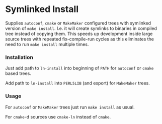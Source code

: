 # Symlinked Install

Supplies `autoconf`, `cmake` or `MakeMaker` configured trees with symlinked version of `make install`.
I.e. it will create symlinks to binaries in compiled tree instead of copying them.
This speeds up development inside large source trees with repeated fix-compile-run cycles as this eliminates the need to run `make install` multiple times.

### Installation
Just add path to `ln-install` into beginning of `PATH` for `autoconf` or `cmake` based trees.

Add path to `ln-install` into `PERL5LIB` (and export) for `MakeMaker` trees.


### Usage
For `autoconf` or `MakeMaker` trees just run  `make install` as usual.

For `cmake`-d sources use `cmake-ln` instead of `cmake`.
